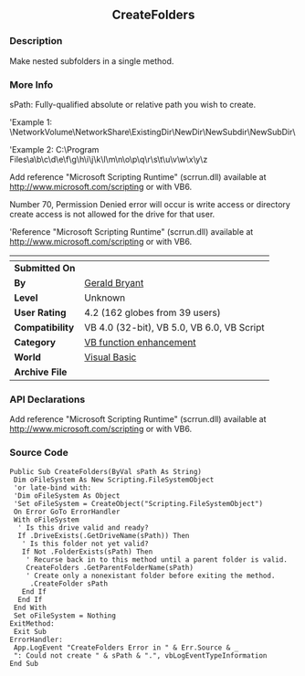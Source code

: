 ﻿<div align="center">

## CreateFolders


</div>

### Description

Make nested subfolders in a single method.
 
### More Info
 
sPath: Fully-qualified absolute or relative path you wish to create.

'Example 1: \\NetworkVolume\NetworkShare\ExistingDir\NewDir\NewSubdir\NewSubDir\

'Example 2: C:\Program Files\a\b\c\d\e\f\g\h\i\j\k\l\m\n\o\p\q\r\s\t\u\v\w\x\y\z

Add reference "Microsoft Scripting Runtime" (scrrun.dll) available at http://www.microsoft.com/scripting or with VB6.

Number 70, Permission Denied error will occur is write access or directory create access is not allowed for the drive for that user.

'Reference "Microsoft Scripting Runtime" (scrrun.dll) available at http://www.microsoft.com/scripting or with VB6.


<span>             |<span>
---                |---
**Submitted On**   |
**By**             |[Gerald Bryant](https://github.com/Planet-Source-Code/PSCIndex/blob/master/ByAuthor/gerald-bryant.md)
**Level**          |Unknown
**User Rating**    |4.2 (162 globes from 39 users)
**Compatibility**  |VB 4\.0 \(32\-bit\), VB 5\.0, VB 6\.0, VB Script
**Category**       |[VB function enhancement](https://github.com/Planet-Source-Code/PSCIndex/blob/master/ByCategory/vb-function-enhancement__1-25.md)
**World**          |[Visual Basic](https://github.com/Planet-Source-Code/PSCIndex/blob/master/ByWorld/visual-basic.md)
**Archive File**   |[](https://github.com/Planet-Source-Code/gerald-bryant-createfolders__1-2179/archive/master.zip)

### API Declarations

Add reference "Microsoft Scripting Runtime" (scrrun.dll) available at http://www.microsoft.com/scripting or with VB6.


### Source Code

```
Public Sub CreateFolders(ByVal sPath As String)
 Dim oFileSystem As New Scripting.FileSystemObject
 'or late-bind with:
 'Dim oFileSystem As Object
 'Set oFileSystem = CreateObject("Scripting.FileSystemObject")
 On Error GoTo ErrorHandler
 With oFileSystem
  ' Is this drive valid and ready?
  If .DriveExists(.GetDriveName(sPath)) Then
   ' Is this folder not yet valid?
   If Not .FolderExists(sPath) Then
    ' Recurse back in to this method until a parent folder is valid.
    CreateFolders .GetParentFolderName(sPath)
    ' Create only a nonexistant folder before exiting the method.
     .CreateFolder sPath
   End If
  End If
 End With
 Set oFileSystem = Nothing
ExitMethod:
 Exit Sub
ErrorHandler:
 App.LogEvent "CreateFolders Error in " & Err.Source & _
 ": Could not create " & sPath & ".", vbLogEventTypeInformation
End Sub
```

